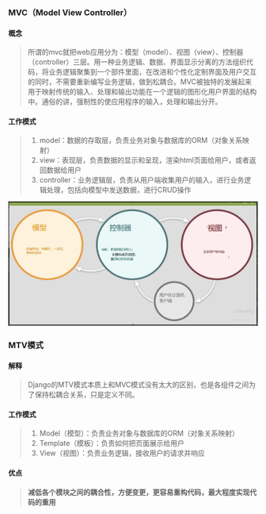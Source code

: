 ### MVC（Model View Controller）

#### 概念

> 所谓的mvc就把web应用分为：模型（model）、视图（view）、控制器（controller）三层。用一种业务逻辑、数据、界面显示分离的方法组织代码，将业务逻辑聚集到一个部件里面，在改进和个性化定制界面及用户交互的同时，不需要重新编写业务逻辑，做到松耦合。MVC被独特的发展起来用于映射传统的输入、处理和输出功能在一个逻辑的图形化用户界面的结构中。通俗的讲，强制性的使应用程序的输入，处理和输出分开。

####  工作模式

> 1. model：数据的存取层，负责业务对象与数据库的ORM（对象关系映射）
> 2. view：表现层，负责数据的显示和呈现，渲染html页面给用户，或者返回数据给用户
> 3. controller：业务逻辑层，负责从用户端收集用户的输入，进行业务逻辑处理，包括向模型中发送数据，进行CRUD操作

![images](https://github.com/HuangXiongjin/python_study/blob/master/django%E6%96%87%E6%A1%A3/images/MVC.jpg)

### MTV模式

#### 解释

> Django的MTV模式本质上和MVC模式没有太大的区别，也是各组件之间为了保持松耦合关系，只是定义不同。

#### 工作模式

> 1. Model（模型）：负责业务对象与数据库的ORM（对象关系映射）
> 2. Template（模板）：负责如何把页面展示给用户
> 3. View（视图）：负责业务逻辑，接收用户的请求并响应

#### 优点

> **减低各个模块之间的耦合性，方便变更，更容易重构代码，最大程度实现代码的重用**
